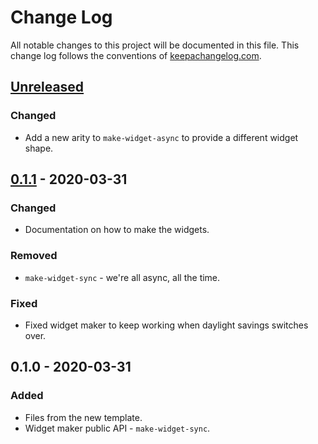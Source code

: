 # Change Log
All notable changes to this project will be documented in this file. This change log follows the conventions of [keepachangelog.com](http://keepachangelog.com/).

## [Unreleased]
### Changed
- Add a new arity to `make-widget-async` to provide a different widget shape.

## [0.1.1] - 2020-03-31
### Changed
- Documentation on how to make the widgets.

### Removed
- `make-widget-sync` - we're all async, all the time.

### Fixed
- Fixed widget maker to keep working when daylight savings switches over.

## 0.1.0 - 2020-03-31
### Added
- Files from the new template.
- Widget maker public API - `make-widget-sync`.

[Unreleased]: https://github.com/your-name/echo-server/compare/0.1.1...HEAD
[0.1.1]: https://github.com/your-name/echo-server/compare/0.1.0...0.1.1
